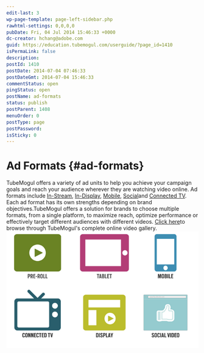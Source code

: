 ```yaml
---
edit-last: 3
wp-page-template: page-left-sidebar.php
rawhtml-settings: 0,0,0,0
pubDate: Fri, 04 Jul 2014 15:46:33 +0000
dc-creator: hchang@adobe.com
guid: https://education.tubemogul.com/userguide/?page_id=1410
isPermaLink: false
description: 
postId: 1410
postDate: 2014-07-04 07:46:33
postDateGmt: 2014-07-04 15:46:33
commentStatus: open
pingStatus: open
postName: ad-formats
status: publish
postParent: 1408
menuOrder: 0
postType: page
postPassword: 
isSticky: 0
---
```


# Ad Formats {#ad-formats}

TubeMogul offers a variety of ad units to help you achieve your campaign goals and reach your audience wherever they are watching video online. Ad formats include  [In-Stream](ad-formats/in-stream.md),  [In-Display](ad-formats/in-display.md),  [Mobile](ad-formats/mobile.md),  [Social](ad-formats/social.md)and  [Connected TV](ad-formats/connected-tv.md). Each ad format has its own strengths depending on brand objectives.TubeMogul offers a solution for brands to choose multiple formats, from a single platform, to maximize reach, optimize performance or effectively target different audiences with different videos.
[Click here](https://gallery.tubemogul.com/)to browse through TubeMogul's complete online video gallery.
[ ![ad formats](assets/ad-formats.png)](assets/ad-formats.png) 